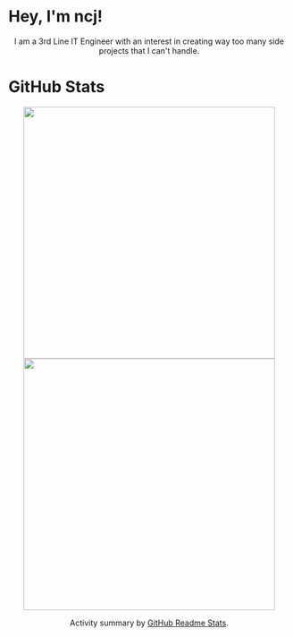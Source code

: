 <h1>Hey, I'm ncj!</h1>
<p align="center">I am a 3rd Line IT Engineer with an interest in creating way too many side projects that I can't handle.</p>
 
 <h1>GitHub Stats</h1>
<div align="center">
<img width="450px" align="center" src="https://github-readme-stats.vercel.app/api?username=ncjsvr&show_icons=true&count_private=true&theme=tokyonight" />
  <img width="450px" align="center" src="https://github-readme-stats.vercel.app/api/top-langs/?username=ncjsvr&count_private=true&theme=tokyonight" />
</div>
 
<p align="center">Activity summary by <a href="https://github.com/anuraghazra/github-readme-stats">GitHub Readme Stats</a>.</p>
